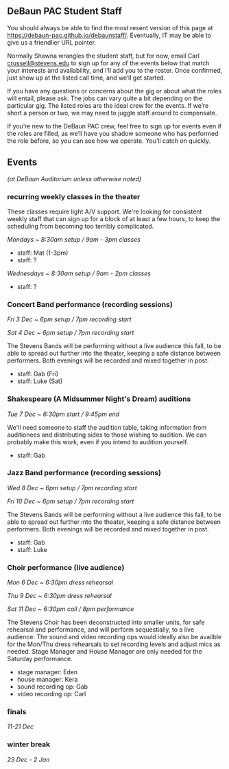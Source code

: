 ## DeBaun PAC Student Staff

You should always be able to find the most resent version of this page at <https://debaun-pac.github.io/debaunstaff/>. Eventually, IT may be able to give us a friendlier URL pointer.

Normally Shawna wrangles the student staff, but for now, email Carl <crussell@stevens.edu> to sign up for any of the events below that match your interests and availability, and I’ll add you to the roster. Once confirmed, just show up at the listed call time, and we’ll get started.

If you have any questions or concerns about the gig or about what the roles will entail, please ask. The jobs can vary quite a bit depending on the particular gig. The listed roles are the ideal crew for the events. If we’re short a person or two, we may need to juggle staff around to compensate.

If you’re new to the DeBaun PAC crew, feel free to sign up for events even if the roles are filled, as we’ll have you shadow someone who has performed the role before, so you can see how we operate. You’ll catch on quickly.


## Events
*(at DeBaun Auditorium unless otherwise noted)*

### recurring weekly classes in the theater

These classes require light A/V support. We're looking for consistent weekly staff that can sign up for a block of at least a few hours, to keep the scheduling from becoming too terribly complicated.

*Mondays ~ 8:30am setup / 9am - 3pm classes*

- staff: Mat (1-3pm)
- staff: ?

*Wednesdays ~ 8:30am setup / 9am - 2pm classes*

- staff: ?


### Concert Band performance (recording sessions)

*Fri 3 Dec ~ 6pm setup / 7pm recording start*

*Sat 4 Dec ~ 6pm setup / 7pm recording start*

The Stevens Bands will be performing without a live audience this fall, to be able to spread out further into the theater, keeping a safe distance between performers. Both evenings will be recorded and mixed together in post.

- staff: Gab (Fri)
- staff: Luke (Sat)


### Shakespeare (A Midsummer Night's Dream) auditions

*Tue 7 Dec ~ 6:30pm start / 9:45pm end*

We'll need someone to staff the audition table, taking information from auditionees and distributing sides to those wishing to audition. We can probably make this work, even if you intend to audition yourself.

- staff: Gab


### Jazz Band performance (recording sessions)

*Wed 8 Dec ~ 6pm setup / 7pm recording start*

*Fri 10 Dec ~ 6pm setup / 7pm recording start*

The Stevens Bands will be performing without a live audience this fall, to be able to spread out further into the theater, keeping a safe distance between performers. Both evenings will be recorded and mixed together in post.

- staff: Gab
- staff: Luke


### Choir performance (live audience)

*Mon 6 Dec ~ 6:30pm dress rehearsal*

*Thu 9 Dec ~ 6:30pm dress rehearsal*

*Sat 11 Dec ~ 6:30pm call / 8pm performance*

The Stevens Choir has been deconstructed into smaller units, for safe rehearsal and performance, and will perform sequestially, to a live audience. The sound and video recording ops would ideally also be availble for the Mon/Thu dress rehearsals to set recording levels and adjust mics as needed. Stage Manager and House Manager are only needed for the Saturday performance.

- stage manager: Eden
- house manager: Kera
- sound recording op: Gab
- video recording op: Carl


### finals

*11-21 Dec*


### winter break

*23 Dec - 2 Jan*


